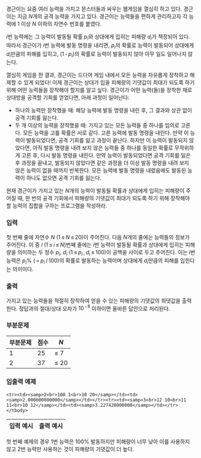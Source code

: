 경근이는 요즘 여러 능력을 가지고 몬스터들과 싸우는 웹게임을 열심히 하고 있다. 경근이는 지금 <span class="tex-span"><i>N</i></span>개의 공격 능력을 가지고 있다. 경근이는 능력들을 편하게 관리하고자 각 능력에 1 이상 <span class="tex-span"><i>N</i></span> 이하의 자연수 번호를 붙였다. 

<span class="tex-span"><i>i</i></span>번 능력에는 그 능력이 발동될 확률 <span class="tex-span"><i>p</i><sub class="lower-index"><i>i</i></sub></span>와 상대에게 입히는 피해량 <span class="tex-span"><i>d</i><sub class="lower-index"><i>i</i></sub></span>가 책정되어 있다. 따라서 경근이가 <span class="tex-span"><i>i</i></span>번 능력에 발동 명령을 내리면, <span class="tex-span"><i>p</i><sub class="lower-index"><i>i</i></sub></span>의 확률로 능력이 발동되어 상대에게 <span class="tex-span"><i>d</i><sub class="lower-index"><i>i</i></sub></span>만큼의 피해를 입히고, <span class="tex-span">(1&thinsp;-&thinsp;<i>p</i><sub class="lower-index"><i>i</i></sub>)</span>의 확률로 능력이 발동되지 않아 아무 일도 일어나지 않는다.

열심히 게임을 한 결과, 경근이는 드디어 게임 내에서 모든 능력을 자유롭게 장착하고 해제할 수 있게 되었다! 이제 경근이는 상대가 입을 피해량의 기댓값이 최대가 되도록 하기 위해 어떤 능력들을 장착해야 할지를 알고 싶다. 경근이가 어떤 능력(들)을 장착한 채로 상대방을 공격할 기회를 얻었다면, 아래 과정이 일어난다:

- 하나의 능력만 장착했을 때: 해당 능력에 발동 명령을 내린 후, 그 결과와 상관 없이 공격 기회를 잃는다.
- 두 개 이상의 능력을 장착했을 때: 가지고 있는 모든 능력들 중 하나를 임의로 고른다. 모든 능력을 고를 확률은 서로 같다. 고른 능력에 발동 명령을 내린다. 만약 이 능력이 발동되었다면, 공격 기회를 잃고 과정이 끝난다. 하지만 이 능력이 발동되지 않았다면, 아직 발동 명령을 내려 보지 않은 능력들 중 하나를 동일한 확률로 무작위하게 고른 후, 다시 발동 명령을 내린다. 만약 능력이 발동되었다면 공격 기회를 잃은 후 과정을 끝내고, 발동되지 않았다면 같은 과정을 더 이상 발동 명령을 내려 보지 않은 능력이 없을 때까지 반복한다. 모든 능력에 발동 명령을 내렸음에도 발동된 능력이 하나도 없으면 공격 기회를 잃는다.

현재 경근이가 가지고 있는 <span class="tex-span"><i>N</i></span>개의 능력이 발동될 확률과 상대에게 입히는 피해량이 주어질 때, 한 번의 공격 기회에서 피해량의 기댓값이 최대가 되도록 하기 위해 장착해야 할 능력의 집합을 구하는 프로그램을 작성하라.

### 입력

첫 번째 줄에 자연수 <span class="tex-span"><i>N</i></span> (<span class="tex-span">1&thinsp;&le;&thinsp;<i>N</i>&thinsp;&le;&thinsp;20</span>)이 주어진다. 다음 <span class="tex-span"><i>N</i></span>개의 줄에는 능력들의 정보가 주어진다. 이 중 <span class="tex-span"><i>i</i></span> (<span class="tex-span">1&thinsp;&le;&thinsp;<i>i</i>&thinsp;&le;&thinsp;<i>N</i></span>)번째 줄에는 <span class="tex-span"><i>i</i></span>번 능력이 발동될 확률과 상대에게 입히는 피해량을 의미하는 두 정수 <span class="tex-span"><i>p</i><sub class="lower-index"><i>i</i></sub></span>, <span class="tex-span"><i>d</i><sub class="lower-index"><i>i</i></sub></span> (<span class="tex-span">1&thinsp;&le;&thinsp;<i>p</i><sub class="lower-index"><i>i</i></sub>&thinsp;,&thinsp;<i>d</i><sub class="lower-index"><i>i</i></sub>&thinsp;&le;&thinsp;100</span>)이 공백을 사이로 두고 주어진다. 이는 <span class="tex-span"><i>i</i></span>번 능력은 <span class="tex-span"><i>p</i><sub class="lower-index"><i>i</i></sub></span>% (<span class="tex-span">&thinsp;=&thinsp;<i>p</i><sub class="lower-index"><i>i</i></sub>&thinsp;/&thinsp;100</span>)의 확률로 발동하는 능력이며 상대에게 <span class="tex-span"><i>d</i><sub class="lower-index"><i>i</i></sub></span>만큼의 피해를 입힌다는 의미이다.

### 출력

가지고 있는 능력들을 적절히 장착하여 얻을 수 있는 피해량의 기댓값의 최댓값을 출력한다. 정답과의 절대/상대 오차가 <span class="tex-span">10<sup class="upper-index">&thinsp;-&thinsp;8</sup></span> 이하이면 올바른 답안으로 처리된다.

### 부분문제

<div class="row">
<div class="col-sm-8 col-md-8 col-lg-6">
<div class='table-responsive'>
<table class='table table-bordered'>
<thead>
 <tr>
  <th class="col-sm-3 col-md-3 col-lg-3">부분문제</th>
  <th class="col-sm-4 col-md-4 col-lg-4">점수</th>
  <th class="col-sm-5 col-md-5 col-lg-5"><span class="tex-span"><i>N</i></span></th>
 </tr>
</thead>
<tbody>
 <tr>
  <td>1</td>
  <td>25</td>
  <td><span class="tex-span">&le; 7</span></td>
 </tr>
 <tr>
  <td>2</td>
  <td>37</td>
  <td><span class="tex-span">&le; 20</span></td>
 </tr>
</tbody>
</table>
</div>
</div>
</div>


### 입출력 예제

<table class="table table-condensed table-bordered " id="examples_table">
	<thead>
		<tr>
			<th class="col-lg-6 col-md-6 col-sm-6">입력 예시</th>
			<th class="col-lg-6 col-md-6 col-sm-6">출력 예시</th>
		</tr>
	</thead>
	<tbody>
	
	<tr><td><samp>2<br>100 1<br>10 20</samp></td><td><samp>2.000000000000</samp></td></tr><tr><td><samp>3<br>12 10<br>11 11<br>10 12</samp></td><td><samp>3.227420000000</samp></td></tr></tbody>
</table>

첫 번째 예제의 경우 1번 능력은 100% 발동하지만 피해량이 너무 낮아 이를 사용하지 않고 2번 능력만 사용하는 것이 피해량의 기댓값이 더 높다.